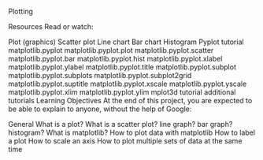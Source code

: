 Plotting

Resources
Read or watch:

Plot (graphics)
Scatter plot
Line chart
Bar chart
Histogram
Pyplot tutorial
matplotlib.pyplot
matplotlib.pyplot.plot
matplotlib.pyplot.scatter
matplotlib.pyplot.bar
matplotlib.pyplot.hist
matplotlib.pyplot.xlabel
matplotlib.pyplot.ylabel
matplotlib.pyplot.title
matplotlib.pyplot.subplot
matplotlib.pyplot.subplots
matplotlib.pyplot.subplot2grid
matplotlib.pyplot.suptitle
matplotlib.pyplot.xscale
matplotlib.pyplot.yscale
matplotlib.pyplot.xlim
matplotlib.pyplot.ylim
mplot3d tutorial
additional tutorials
Learning Objectives
At the end of this project, you are expected to be able to explain to anyone, without the help of Google:

General
What is a plot?
What is a scatter plot? line graph? bar graph? histogram?
What is matplotlib?
How to plot data with matplotlib
How to label a plot
How to scale an axis
How to plot multiple sets of data at the same time
